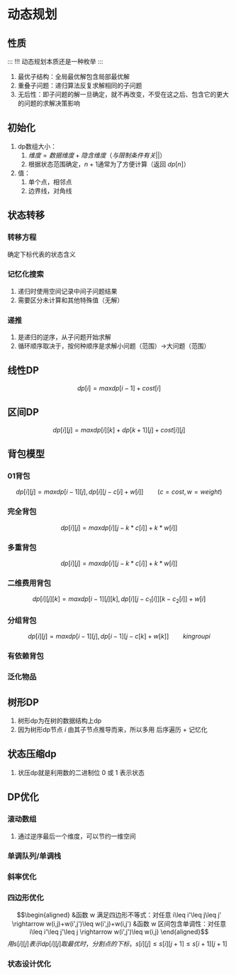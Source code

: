 # 动态规划

## 性质

::: !!!
动态规划本质还是一种枚举
:::

1. 最优子结构：全局最优解包含局部最优解
2. 重叠子问题：递归算法反复求解相同的子问题
3. 无后性：即子问题的解一旦确定，就不再改变，不受在这之后、包含它的更大的问题的求解决策影响

## 初始化

1. dp数组大小：
   1. $维度 = 数据维度 + 隐含维度（与限制条件有关 || ）$
   2. 根据状态范围确定，$n+1$通常为了方便计算（返回 $dp[n]$）
2. 值：
   1. 单个点，相邻点
   2. 边界线，对角线

## 状态转移

### 转移方程

确定下标代表的状态含义

### 记忆化搜索

1. 递归时使用空间记录中间子问题结果
2. 需要区分未计算和其他特殊值（无解）

### 递推

1. 是递归的逆序，从子问题开始求解
2. 循环顺序取决于，按何种顺序是求解小问题（范围）->大问题（范围）

## 线性DP

$$dp[i]=max{dp[i-1]+cost[i]}$$

## 区间DP

$$dp[i][j]=max{dp[i][k]+dp[k+1][j]+cost[i][j]}$$

## 背包模型

### 01背包

$$dp[i][j]=max{dp[i-1][j],dp[i][j-c[i]+w[i]]}\qquad (c=cost, w=weight)$$

### 完全背包

$$dp[i][j]=max{dp[i][j-k*c[i]]+k*w[i]]}$$

### 多重背包

$$dp[i][j]=max{dp[i][j-k*c[i]]+k*w[i]]}$$

### 二维费用背包

$$dp[i][j][k]=max{dp[i-1][j][k],dp[i][j-c_1[i]][k-c_2[i]]+w[i]}$$

### 分组背包

$$dp[i][j]=max{dp[i-1][j],dp[i-1][j-c[k]+w[k]]} \qquad k in group i$$

### 有依赖背包

### 泛化物品

## 树形DP

1. 树形dp为在树的数据结构上dp
2. 因为树形dp节点 $i$ 由其子节点推导而来，所以多用 后序遍历 + 记忆化

## 状态压缩dp

1. 状压dp就是利用数的二进制位 0 或 1 表示状态

## DP优化

### 滚动数组

1. 通过逆序最后一个维度，可以节约一维空间

### 单调队列/单调栈

### 斜率优化

### 四边形优化

$$\begin{aligned}
    &函数 w 满足四边形不等式：对任意 i\leq i'\leq j\leq j' \rightarrow w(i,j)+w(i',j')\leq w(i',j)+w(i,j')
    &函数 w 区间包含单调性：对任意 i\leq i'\leq j'\leq j \rightarrow w(i',j')\leq w(i,j)
\end{aligned}$$
$用 s[i][j] 表示dp[i][j] 取最优时，分割点的下标，s[i][j]\leq s[i][j+1]\leq s[i+1][j+1]$

### 状态设计优化
